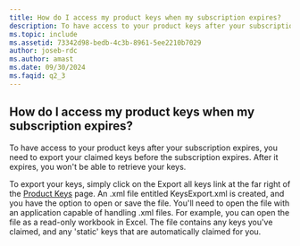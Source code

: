 ```yaml
---
title: How do I access my product keys when my subscription expires?
description: To have access to your product keys after your subscription expires, you need to export your claimed keys before the subscription...
ms.topic: include
ms.assetid: 73342d98-bedb-4c3b-8961-5ee2210b7029
author: joseb-rdc
ms.author: amast
ms.date: 09/30/2024
ms.faqid: q2_3
---
```


## How do I access my product keys when my subscription expires?

To have access to your product keys after your subscription expires, you need to export your claimed keys before the subscription expires. After it expires, you won't be able to retrieve your keys.

To export your keys, simply click on the Export all keys link at the far right of the [Product Keys](https://my.visualstudio.com/ProductKeys) page. An .xml file entitled KeysExport.xml is created, and you have the option to open or save the file. You'll need to open the file with an application capable of handling .xml files. For example, you can open the file as a read-only workbook in Excel. The file contains any keys you've claimed, and any \'static\' keys that are automatically claimed for you.
